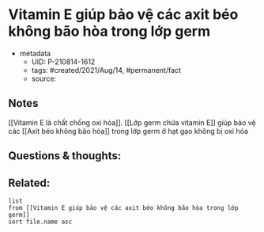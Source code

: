 ---
---

# Vitamin E giúp bảo vệ các axit béo không bão hòa trong lớp germ

- metadata
	- UID: P-210814-1612
	- tags: #created/2021/Aug/14, #permanent/fact 
	- source: 

## Notes
[[Vitamin E là chất chống oxi hóa]]. [[Lớp germ chứa vitamin E]] giúp bảo vệ các [[Axit béo không bão hòa]] trong lớp germ ở hạt gạo không bị oxi hóa

## Questions & thoughts:

## Related:
```dataview
list
from [[Vitamin E giúp bảo vệ các axit béo không bão hòa trong lớp germ]]
sort file.name asc
```
